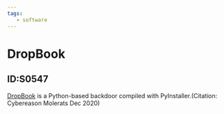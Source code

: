 ```yaml
---
tags:
   - software
---
```

# DropBook
## ID:S0547
[DropBook](/mitre/software/S0547) is a Python-based backdoor compiled with PyInstaller.(Citation: Cybereason Molerats Dec 2020)
